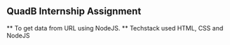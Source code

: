 ## QuadB Internship Assignment

** To get data from URL using NodeJS.
** Techstack used HTML, CSS and NodeJS